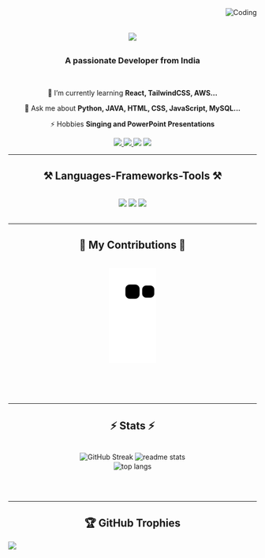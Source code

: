 <img align="right" src="https://komarev.com/ghpvc/?username=subhambiswalrony&label=Profile%20views&color=0e75b6&style=flat" alt="Coding" />
<h1 align="center">
    <img src="https://readme-typing-svg.herokuapp.com/?font=Righteous&size=35&center=true&vCenter=true&width=500&height=70&duration=4000&lines=Hi+There!+👋;+I'm+Subham+Biswal!;" />
</h1>

<h3 align="center">A passionate Developer from India </h3>

<br/>

<div align="center">
 
 
 🌱 I’m currently learning **React, TailwindCSS, AWS...**

💬 Ask me about **Python, JAVA, HTML, CSS, JavaScript, MySQL...**

⚡ Hobbies **Singing and PowerPoint Presentations**

</div>
 
<div align="center"> 
  <a href="mailto:biswalsubhamrony@gmail.com">
    <img src="https://img.shields.io/badge/Gmail-333333?style=for-the-badge&logo=gmail&logoColor=red" />
  </a>
  <a href="https://www.linkedin.com/in/subham-biswal/" target="_blank">
    <img src="https://img.shields.io/badge/LinkedIn-0077B5?style=for-the-badge&logo=linkedin&logoColor=white" target="_blank" />
  </a>
  <a href="https://www.instagram.com/subhambiswal_rony/?hl=en" target="_blank"><img src="https://img.shields.io/badge/Instagram-E4405F?style=for-the-badge&logo=instagram&logoColor=white"/></a>
  <a href="https://biswalsubham.netlify.app/" target="_blank">
     <img src="https://img.shields.io/badge/Portfolio-FF5722?style=for-the-badge&logo=todoist&logoColor=white" target="_blank" /> <!-- sqlite, safari, google-chrome are other good icon options -->
  </a>
</div>

 <hr/>
 
<h2 align="center">⚒️ Languages-Frameworks-Tools ⚒️</h2>
<br/>
<div align="center">
    <img src="https://skillicons.dev/icons?i=react,html,css,vscode,github,figma,tailwind,git,django" />
    <img src="https://skillicons.dev/icons?i=nodejs,python,javascript,express,firebase,mongodb,c,java,nextjs,mysql,flask" />
    <img src="https://skillicons.dev/icons?i=idea,pycharm,sqlite,threejs,vite,windows,netlify,npm,powershell" />
    <br>
</div>

<br/>
<hr/>

<div align="center">
  <h2>🐍 My Contributions 🐍</h2>
  <br>
  <img alt="snake eating my contributions" src="https://raw.githubusercontent.com/subhambiswalrony/subhambiswalrony/output/github-contribution-grid-snake.svg" />

  
  
  <br/><br/><br/>
</div>

<hr/>

<h2 align="center">⚡ Stats ⚡</h2>
<br>
<div align=center>

  <img src="https://streak-stats.demolab.com?user=subhambiswalrony&theme=react&border_radius=10" alt="GitHub Streak" />
  <img width=390 src="https://github-readme-stats.vercel.app/api?username=subhambiswalrony&count_private=true&show_icons=true&theme=react&rank_icon=github&border_radius=10" alt="readme stats" />
  <br/>
  <img width=325 align="center" src="https://github-readme-stats.vercel.app/api/top-langs/?username=subhambiswalrony&show_icons=true&locale=en&layout=compact&theme=react&border_radius=10&size_weight=0.5&count_weight=0.5&exclude_repo=github-readme-stats" alt="top langs" />
</div>

<br/><br/>


<hr/>

<div>
    <h2 align="center">🏆 GitHub Trophies</h2>
    <img src="https://github-profile-trophy.vercel.app/?username=subhambiswalrony&theme=default&no-frame=false&no-bg=true&margin-w=4"/>
</div>

